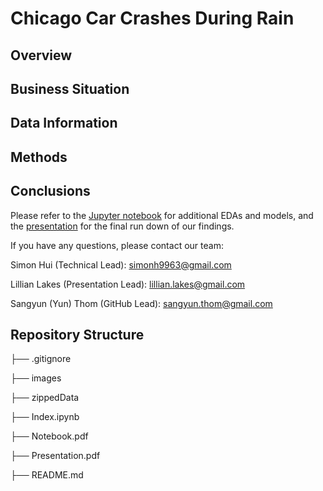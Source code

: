# Chicago Car Crashes During Rain

## Overview



## Business Situation



## Data Information



## Methods



## Conclusions



Please refer to the [Jupyter notebook](./FILE_PATH) for additional EDAs and models, and the [presentation](./FILE_PATH) for the final run down of our findings.

If you have any questions, please contact our team:

Simon Hui (Technical Lead): [simonh9963@gmail.com](mailto:simonh9963@gmail.com)

Lillian Lakes (Presentation Lead): [lillian.lakes@gmail.com](mailto:lillian.lakes@gmail.com)

Sangyun (Yun) Thom (GitHub Lead): [sangyun.thom@gmail.com](mailto:sangyun.thom@gmail.com)

## Repository Structure

├── .gitignore

├── images

├── zippedData

├── Index.ipynb

├── Notebook.pdf

├── Presentation.pdf

├── README.md
